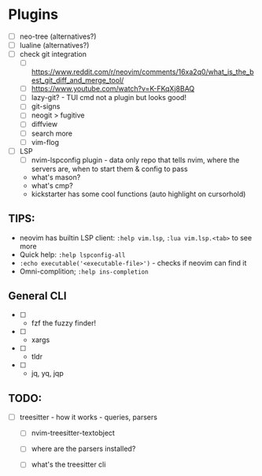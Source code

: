 
Plugins
===

- [ ] neo-tree (alternatives?)
- [ ] lualine (alternatives?)
- [ ] check git integration
    - [ ] https://www.reddit.com/r/neovim/comments/16xa2q0/what_is_the_best_git_diff_and_merge_tool/
    - [ ] https://www.youtube.com/watch?v=K-FKqXj8BAQ
    - [ ] lazy-git? - TUI cmd not a plugin but looks good!
    - [ ] git-signs
    - [ ] neogit > fugitive
    - [ ] diffview
    - [ ] search more
    - [ ] vim-flog
- [ ] LSP
    - [ ] nvim-lspconfig plugin - data only repo that tells nvim, where the servers are, when to start them & config to pass
    - what's mason?
    - what's cmp?
    - kickstarter has some cool functions (auto highlight on cursorhold)



## TIPS:

- neovim has builtin LSP client: `:help vim.lsp`, `:lua vim.lsp.<tab>` to see more
- Quick help: `:help lspconfig-all`
- `:echo executable('<executable-file>')` - checks if neovim can find it
- Omni-complition; `:help ins-completion`


## General CLI

- [ ] - fzf the fuzzy finder!
- [ ] - xargs
- [ ] - tldr
- [ ] - jq, yq, jqp


## TODO:

- [ ] treesitter - how it works - queries, parsers
    - [ ] nvim-treesitter-textobject
    - [ ] where are the parsers installed?
    - [ ] what's the treesitter cli


